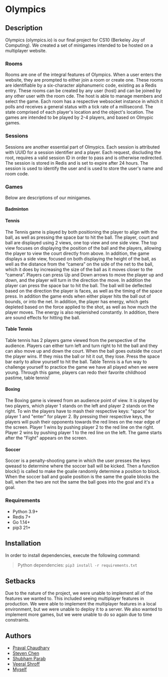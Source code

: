 # Olympics

## Description

Olympics (olympics.io) is our final project for CS10 (Berkeley Joy of Computing). We created a set of minigames intended to be hosted on a multiplayer website.

### Rooms

Rooms are one of the integral features of Olympics. When a user enters the website, they are prompted to either join a room or create one. These rooms are identifiable by a six-character alphanumeric code, existing as a Redis entry. These rooms can be created by any user (host) and can be joined by any other user with the room cde. The host is able to manage members and select the game. Each room has a respective websocket instance in which it polls and receives a general status with a tick rate of a millisecond. The state comprised of each player's location and the object's location. The games are intended to be played by 2-4 players, and based on Olmypic games.

### Sessions

Sessions are another essential part of Olmypics. Each session is attributed with UUID for a session identifier and a player. Each request, discluding the root, requires a valid session ID in order to pass and is otherwise redirected. The session is stored in Redis and is set to expire after 24 hours. The session is used to identify the user and is used to store the user's name and room code.

### Games

Below are descriptions of our minigames.

#### Badminton

#### Tennis

The Tennis game is played by both positioning the player to align with the ball, as well as pressing the space bar to hit the ball. The player, court and ball are displayed using 2 views, one top view and one side view. The top view focuses on displaying the position of the ball and the players, allowing the player to view the court directly from above. In addition, the game displays a side view, focused on both displaying the height of the ball, as well as the distance from the “camera” on the side of the net to the ball, which it does by increasing the size of the ball as it moves closer to the “camera”. Players can press Up and Down arrows to move the player up and down, and the player will turn in the direction the move. In addition the player can press the space bar to hit the ball. The ball will be deflected based on the direction the player is faces, as well as the timing of the space press. In addition the game ends when either player hits the ball out of bounds, or into the net. In addition, the player has energy, which gets depleted based on the force applied to the shot, as well as how much the player moves. The energy is also replenished constantly. In addition, there are sound effects for hitting the ball.

#### Table Tennis

Table tennis has 2 players game viewed from the perspective of the audience. Players can either turn left and turn right to hit the ball and they can also move up and down the court. When the ball goes outside the court the player wins. If they miss the ball or hit it out, they lose. Press the space bar early to allow yourself to hit the ball. Table Tennis is a fun way to challenge yourself to practice the game we have all played when we were young. Through this game, players can redo their favorite childhood pastime, table tennis!

#### Boxing

The Boxing game is viewed from an audience point of view. It is played by two players, which player 1 stands on the left and player 2 stands on the right. To win the players have to mash their respective keys: "space" for player 1 and "enter" for player 2. By pressing their respective keys, the players will push their opponents towards the red lines on the near edge of the screen. Player 1 wins by pushing player 2 to the red line on the right. Player 2 wins by pushing player 1 to the red line on the left. The game starts after the "Fight" appears on the screen.

#### Soccer

Soccer is a penalty-shooting game in which the user presses the keys qweasd to determine where the soccer ball will be kicked. Then a function block() is called to make the goalie randomly determine a position to block. When the soccer ball and goalie position is the same the goalie blocks the ball, when the two are not the same the ball goes into the goal and it's a goal.

### Requirements

- Python 3.9+
- Redis 7+
- Go 1.14+
- pip3 21+

## Installation

In order to install dependencies, execute the following command:

> Python dependencies: `pip3 install -r requirements.txt`

## Setbacks

Due to the nature of the project, we were unable to implement all of the features we wanted to. This included seeing multiplayer features in production. We were able to implement the multiplayer features in a local environment, but we were unable to deploy it to a server. We also wanted to implement more games, but we were unable to do so again due to time constraints.

## Authors

- [Praval Chaudhary](https://github.com/Chaudhary-Prval888)
- [Steven Chen](https://github.com/stevenchenhanwen)
- [Shubham Parab](https://github.com/Skparab1)
- [Veeral Shroff](https://github.com/veerals)
- [Myself](https://github.com/reb0und)
